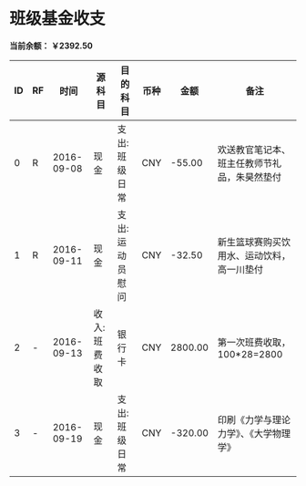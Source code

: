 # 班级基金收支

**当前余额： ￥2392.50**

ID| RF |时间 |  源科目 | 目的科目 | 币种 | 金额 | 备注
---|---|--------|---------|------|---- | -----  | ----
 0 | R | 2016-09-08 | 现金 | 支出:班级日常 | CNY | -55.00 | 欢送教官笔记本、班主任教师节礼品，朱昊然垫付
 1 | R | 2016-09-11 | 现金 | 支出:运动员慰问 | CNY | -32.50 | 新生篮球赛购买饮用水、运动饮料，高一川垫付
 2 | - | 2016-09-13 | 收入:班费收取 | 银行卡 | CNY | 2800.00 | 第一次班费收取，100*28=2800
 3 | - | 2016-09-19 | 现金 | 支出:班级日常 | CNY | -320.00 | 印刷《力学与理论力学》、《大学物理学》
